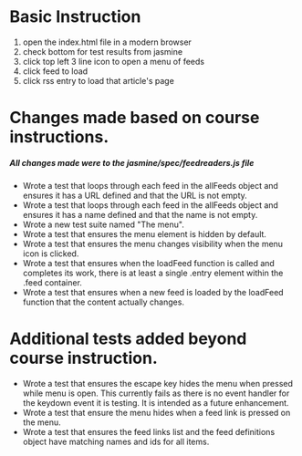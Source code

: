 # Basic Instruction

1. open the index.html file in a modern browser
2. check bottom for test results from jasmine
3. click top left 3 line icon to open a menu of feeds
4. click feed to load
5. click rss entry to load that article's page

# Changes made based on course instructions.
##### All changes made were to the jasmine/spec/feedreaders.js file

* Wrote a test that loops through each feed in the allFeeds object and ensures it has a URL defined and that the URL is not empty.
* Wrote a test that loops through each feed in the allFeeds object and ensures it has a name defined and that the name is not empty.
* Wrote a new test suite named "The menu".
* Wrote a test that ensures the menu element is hidden by default.
* Wrote a test that ensures the menu changes visibility when the menu icon is clicked.
* Wrote a test that ensures when the loadFeed function is called and completes its work, there is at least a single .entry element within the .feed container.
* Wrote a test that ensures when a new feed is loaded by the loadFeed function that the content actually changes.

# Additional tests added beyond course instruction.

* Wrote a test that ensures the escape key hides the menu when pressed while menu is open.  This currently fails as there is no event handler for the keydown event it is testing.  It is intended as a future enhancement.
* Wrote a test that ensure the menu hides when a feed link is pressed on the menu.
* Wrote a test that ensures the feed links list and the feed definitions object have matching names and ids for all items.